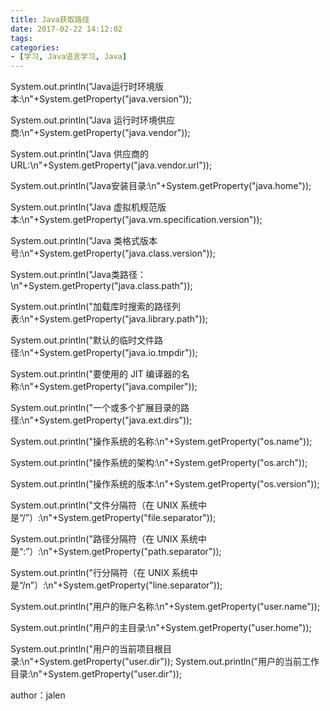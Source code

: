 ```yaml
---
title: Java获取路径
date: 2017-02-22 14:12:02
tags:
categories:
- [学习, Java语言学习, Java]
---
```


   System.out.println("Java运行时环境版本:\n"+System.getProperty("java.version")); 

   System.out.println("Java 运行时环境供应商:\n"+System.getProperty("java.vendor")); 
<!--more-->
   System.out.println("Java 供应商的URL:\n"+System.getProperty("java.vendor.url")); 

   System.out.println("Java安装目录:\n"+System.getProperty("java.home")); 

   System.out.println("Java 虚拟机规范版本:\n"+System.getProperty("java.vm.specification.version")); 

   System.out.println("Java 类格式版本号:\n"+System.getProperty("java.class.version")); 

   System.out.println("Java类路径：\n"+System.getProperty("java.class.path")); 

   System.out.println("加载库时搜索的路径列表:\n"+System.getProperty("java.library.path")); 

   System.out.println("默认的临时文件路径:\n"+System.getProperty("java.io.tmpdir")); 

   System.out.println("要使用的 JIT 编译器的名称:\n"+System.getProperty("java.compiler")); 

   System.out.println("一个或多个扩展目录的路径:\n"+System.getProperty("java.ext.dirs")); 

   System.out.println("操作系统的名称:\n"+System.getProperty("os.name")); 

   System.out.println("操作系统的架构:\n"+System.getProperty("os.arch")); 

   System.out.println("操作系统的版本:\n"+System.getProperty("os.version")); 

   System.out.println("文件分隔符（在 UNIX 系统中是“/”）:\n"+System.getProperty("file.separator")); 

   System.out.println("路径分隔符（在 UNIX 系统中是“:”）:\n"+System.getProperty("path.separator")); 

   System.out.println("行分隔符（在 UNIX 系统中是“/n”）:\n"+System.getProperty("line.separator")); 

   System.out.println("用户的账户名称:\n"+System.getProperty("user.name")); 

   System.out.println("用户的主目录:\n"+System.getProperty("user.home")); 

   System.out.println("用户的当前项目根目录:\n"+System.getProperty("user.dir")); 
   System.out.println("用户的当前工作目录:\n"+System.getProperty("user.dir"));
   
   author：jalen
